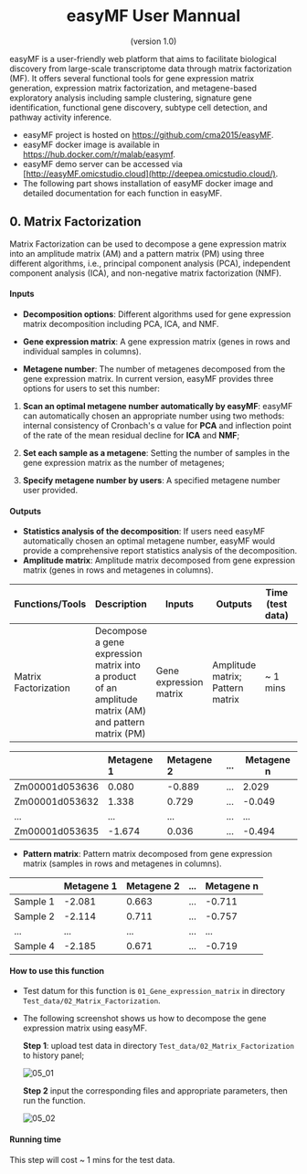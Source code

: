 <div align="center"><h1><b>easyMF User Mannual</b></h1></div>

<div align="center">(version 1.0)</div>

easyMF is a user-friendly web platform that aims to facilitate biological discovery from large-scale transcriptome data through matrix factorization (MF). It offers several functional tools for gene expression matrix generation, expression matrix factorization, and metagene-based exploratory analysis including sample clustering, signature gene identification, functional gene discovery, subtype cell detection, and pathway activity inference.

- easyMF project is hosted on https://github.com/cma2015/easyMF.
- easyMF docker image is available in https://hub.docker.com/r/malab/easymf.
- easyMF demo server can be accessed via [http://easyMF.omicstudio.cloud](http://deepea.omicstudio.cloud/).
- The following part shows installation of easyMF docker image and detailed documentation for each function in easyMF.



## 0. Matrix Factorization

Matrix Factorization can be used to decompose a gene expression matrix into an amplitude matrix (AM) and a pattern matrix (PM) using three different algorithms, i.e., principal component analysis (PCA), independent component analysis (ICA), and non-negative matrix factorization (NMF).

  <table class="fl-table">
  <thead>
    <tr>
      <th width="15%">Functions/Tools</th>
      <th width="15%">Description</th>
      <th width="15%">Inputs</th>
      <th width="15%">Outputs</th>
      <th width="15%">Time (test data)</th>
      <th width="15%">Program</th>
      <th width="25%">References</th>
    </tr>
  </thead>
  <tbody>
      <tr>
          <td rowspan="3">Matrix Factorization</td>
          <td rowspan="3">Decompose a gene expression matrix into a product of an amplitude matrix (AM) and pattern matrix (PM)</td>
          <td rowspan="3">Gene expression matrix</td>
          <td rowspan="3">Amplitude matrix; Pattern matrix</td>
          <td rowspan="3">~ 1 mins</td>
          <td>prcomp (PCA)</td>
          <td>This study</td>
      </tr>
      <tr>
          <td>ica (ICA)</td>
          <td>Helwig, 2015</td>
      </tr>
      <tr>
          <td>bignmf (NMF)</td>
          <td>Pan <I>et al</I>., 2012</td>
      </tr>


#### Inputs

- **Decomposition options**: Different algorithms used for gene expression matrix decomposition including PCA, ICA, and NMF.

- **Gene expression matrix**: A gene expression matrix (genes in rows and individual samples in columns).

- **Metagene number**: The number of metagenes decomposed from the gene expression matrix. In current version, easyMF provides three options for users to set this number:

1) **Scan an optimal metagene number automatically by easyMF**: easyMF can automatically chosen an appropriate number using two methods: internal consistency of Cronbach's α value for **PCA** and inflection point of the rate of the mean residual decline for **ICA** and **NMF**;

2) **Set each sample as a metagene**: Setting the number of samples in the gene expression matrix as the number of metagenes;

3) **Specify metagene number by users**: A specified metagene number user provided.


#### Outputs

- **Statistics analysis of the decomposition**: If users need easyMF automatically chosen an optimal metagene number, easyMF would provide a comprehensive report statistics analysis of the decomposition.
- **Amplitude matrix**: Amplitude matrix decomposed from gene expression matrix (genes in rows and metagenes in columns).

|                | Metagene 1 | Metagene 2 | ...  | Metagene n |
| :------------- | :--------- | :--------- | :--- | ---------- |
| Zm00001d053636 | 0.080      | -0.889     | ...  | 2.029      |
| Zm00001d053632 | 1.338      | 0.729      | ...  | -0.049     |
| ...            | ...        | ...        | ...  | ...        |
| Zm00001d053635 | -1.674     | 0.036      | ...  | -0.494     |

- **Pattern matrix**: Pattern matrix decomposed from gene expression matrix  (samples in rows and metagenes in columns).

|          | Metagene 1 | Metagene 2 | ...  | Metagene n |
| :------- | :--------- | :--------- | :--- | ---------- |
| Sample 1 | -2.081     | 0.663      | ...  | -0.711     |
| Sample 2 | -2.114     | 0.711      | ...  | -0.757     |
| ...      | ...        | ...        | ...  | ...        |
| Sample 4 | -2.185     | 0.671      | ...  | -0.719     |

#### How to use this function

* Test datum for this function is `01_Gene_expression_matrix` in directory `Test_data/02_Matrix_Factorization`.

- The following screenshot shows us how to decompose the gene expression matrix using easyMF.

	**Step 1**: upload test data in directory `Test_data/02_Matrix_Factorization` to history panel;
	
	![05_01](/easyMF_images/05_01_Matrix_factorization.png)
	
	**Step 2** input the corresponding files and appropriate parameters, then run the function.
	
	![05_02](/easyMF_images/05_02_Matrix_factorization.png)

#### Running time

This step will cost ~ 1 mins for the test data.